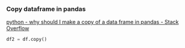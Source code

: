 ### Copy dataframe in pandas


[python - why should I make a copy of a data frame in pandas - Stack Overflow](https://stackoverflow.com/questions/27673231/why-should-i-make-a-copy-of-a-data-frame-in-pandas "python - why should I make a copy of a data frame in pandas - Stack Overflow")




```python
df2 = df.copy()

```
